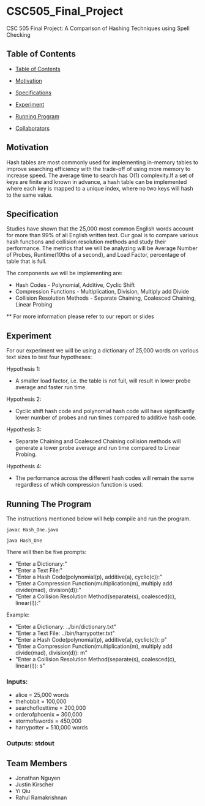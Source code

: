 # CSC505_Final_Project
CSC 505 Final Project: A Comparison of Hashing Techniques using Spell Checking

## Table of Contents

- [Table of Contents](#table-of-contents)

- [Motivation](#motivation)
- [Specifications](#specifications)
- [Experiment](#experiment)
- [Running Program](#running-program)
- [Collaborators](#collaborators)

## Motivation 
Hash tables are most commonly used for implementing in-memory tables to improve searching efficiency with the trade-off of using more memory to increase speed. The average time to search has O(1) complexity.If a set of keys are finite and known in advance, a hash table can be implemented where each key is mapped to a unique index, where no two keys will hash to the same value.

## Specification
Studies have shown that the 25,000 most common English words account for more than 99% of all English written text. Our goal is to compare various hash functions and collision resolution methods and study their performance. The metrics that we will be analyzing will be Average Number of Probes, Runtime(10ths of a second), and Load Factor, percentage of table that is full.

The components we will be implementing are:
* Hash Codes - Polynomial, Additive, Cyclic Shift
* Compression Functions - Multiplication, Division, Multiply add Divide 
* Collision Resolution Methods - Separate Chaining, Coalesced Chaining, Linear Probing

** For more information please refer to our report or slides
## Experiment 
For our experiment we will be using a dictionary of 25,000 words on various text sizes to test four hypotheses:

Hypothesis 1:
* A smaller load factor, i.e. the table is not full, will result in lower probe average and faster run time.

Hypothesis 2:
* Cyclic shift hash code and polynomial hash code will have significantly lower number of probes and run times compared to additive hash code.

Hypothesis 3:
* Separate Chaining and Coalesced Chaining collision methods will generate a lower probe average and run time compared to Linear Probing.

Hypothesis 4:
* The performance across the different hash codes will remain the same regardless of which compression function is used.

## Running The Program
The instructions mentioned below will help compile and run the program.

`javac Hash_One.java`

`java Hash_One`

There will then be five prompts:
* "Enter a Dictionary:"
* "Enter a Text File:"
* "Enter a Hash Code(polynomial(p), additive(a), cyclic(c)):"
* "Enter a Compression Function(multiplication(m), multiply add divide(mad), division(d)):"
* "Enter a Collision Resolution Method(separate(s), coalesced(c), linear(l)):"

Example: 
* "Enter a Dictionary: ../bin/dictionary.txt"
* "Enter a Text File: ../bin/harrypotter.txt"
* "Enter a Hash Code(polynomial(p), additive(a), cyclic(c)): p"
* "Enter a Compression Function(multiplication(m), multiply add divide(mad), division(d)): m"
* "Enter a Collision Resolution Method(separate(s), coalesced(c), linear(l)): s"

### Inputs: 

* alice            = 25,000 words
* thehobbit        = 100,000
* searchoflosttime = 200,000
* orderofphoenix   = 300,000
* stormofswords    = 450,000
* harrypotter    = 510,000 words

### Outputs: stdout

## Team Members 

* Jonathan Nguyen
* Justin Kirscher
* Yi Qiu
* Rahul Ramakrishnan
